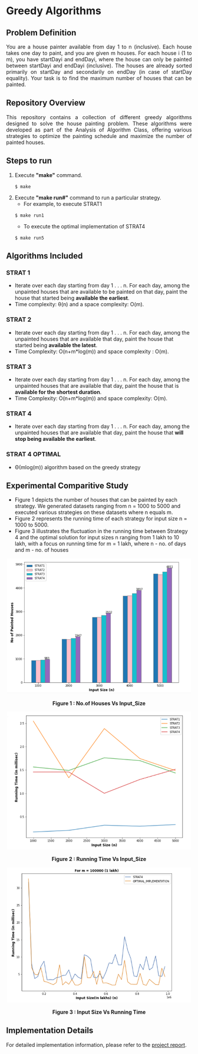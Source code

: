 
# Greedy Algorithms
## Problem Definition
<div align="justify">
You are a house painter available from day 1 to n (inclusive). Each house takes one day to paint, and you are given m houses. For each house i (1 to m), you have startDayi and endDayi, where the house can only be painted between startDayi and endDayi (inclusive). The houses are already sorted primarily on startDay and secondarily on endDay (in case of startDay equality). Your task is to find the maximum number of houses that can be painted.
</div>

## Repository Overview
<div align="justify">
This repository contains a collection of different greedy algorithms designed to solve the house painting problem. These algorithms were developed as part of the Analysis of Algorithm Class, offering various strategies to optimize the painting schedule and maximize the number of painted houses.
</div>

## Steps to run
1. Execute **"make"** command.
   ```
   $ make
   ```
2. Execute **"make run#"** command to run a particular strategy.
   - For example, to execute STRAT1
   ```
   $ make run1
   ```
   - To execute the optimal implementation of STRAT4
   ```
   $ make run5
   ```
   
## Algorithms Included
### STRAT 1
- Iterate over each day starting from day 1 . . . n. For each day, among the 
unpainted houses that are available to be painted on that day, paint the house 
that started being **available the earliest**.
- Time complexity: θ(n) and a space complexity: O(m).

### STRAT 2
- Iterate over each day starting from day 1 . . . n. For each day, among the 
unpainted houses that are available that day, paint the house that started being 
**available the latest**.
- Time Complexity: O(n+m*log(m)) and space complexity : O(m).

### STRAT 3
- Iterate over each day starting from day 1 . . . n. For each day, among the unpainted 
houses that are available that day, paint the house that is **available for the shortest 
duration**.
- Time Complexity: O(n+m*log(m)) and space complexity: O(m).

### STRAT 4
- Iterate over each day starting from day 1 . . . n. For each day, among the 
unpainted houses that are available that day, paint the house that **will stop 
being available the earliest**.

### STRAT 4 OPTIMAL
- Θ(mlog(m)) algorithm based on the greedy strategy

## Experimental Comparitive Study

- Figure 1 depicts the number of houses that can be painted by each strategy. We generated datasets ranging from n = 1000 to 5000 and executed various strategies on these datasets where n equals m.
- Figure 2 represents the running time of each strategy for input size n = 1000 to 5000.
- Figure 3 illustrates the fluctuation in the running time between Strategy 4 and the optimal solution for input sizes n ranging from 1 lakh to 10 lakh, with a focus on running time for m = 1 lakh,
  where n - no. of days and m - no. of houses
  

<div align="center">
 <img src="Comparative%20Study/No.ofHouses_Vs_Input_Size.png" width="500" />
   <p align="center">
   <b>Figure 1 : No.of Houses Vs Input_Size</b>
</p>
<img src="Comparative%20Study/RunningTime_Vs_Input_Size.png" width="500"/> 
   <p align="center">
   <b>Figure 2 : Running Time Vs Input_Size</b>
</p>
<img src="Comparative%20Study/InputSize-RunningTime.png" width="500" />
<p align="center">
   <b>Figure 3 : Input Size Vs Running Time</b>
</p>
</div>

## Implementation Details
For detailed implementation information, please refer to the [project report](AssignmentReport.pdf).

